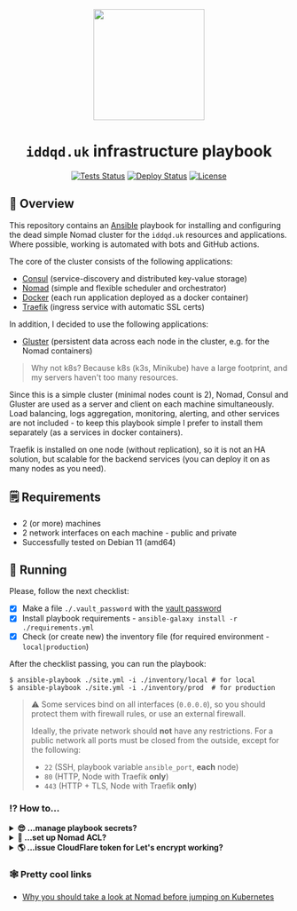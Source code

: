 <div align="center">
<img src="https://hsto.org/webt/zj/06/rh/zj06rhrcow4fallwh7bxki1-aw4.png" width="200"/>

# `iddqd.uk` infrastructure playbook

[![Tests Status][badge_tests]][link_actions]
[![Deploy Status][badge_deploy]][link_deploy]
[![License][badge_license]][link_license]
</div>

## 📖 Overview

This repository contains an [Ansible][ansible] playbook for installing and configuring the dead simple Nomad cluster for the `iddqd.uk` resources and applications. Where possible, working is automated with bots and GitHub actions.

The core of the cluster consists of the following applications:

- [Consul][consul] (service-discovery and distributed key-value storage)
- [Nomad][nomad] (simple and flexible scheduler and orchestrator)
- [Docker][docker] (each run application deployed as a docker container)
- [Traefik][traefik] (ingress service with automatic SSL certs)

In addition, I decided to use the following applications:

- [Gluster][gluster] (persistent data across each node in the cluster, e.g. for the Nomad containers)

> Why not k8s? Because k8s (k3s, Minikube) have a large footprint, and my servers haven't too many resources.

Since this is a simple cluster (minimal nodes count is 2), Nomad, Consul and Gluster are used as a server and client on each machine simultaneously. Load balancing, logs aggregation, monitoring, alerting, and other services are not included - to keep this playbook simple I prefer to install them separately (as a services in docker containers).

Traefik is installed on one node (without replication), so it is not an HA solution, but scalable for the backend services (you can deploy it on as many nodes as you need).

## 🗒 Requirements

- 2 (or more) machines
- 2 network interfaces on each machine - public and private
- Successfully tested on Debian 11 (amd64)

## 🚀 Running

Please, follow the next checklist:

- [x] Make a file `./.vault_password` with the [vault password][ansible_vault]
- [x] Install playbook requirements - `ansible-galaxy install -r ./requirements.yml`
- [x] Check (or create new) the inventory file (for required environment - `local|production`)

After the checklist passing, you can run the playbook:

```shell
$ ansible-playbook ./site.yml -i ./inventory/local # for local
$ ansible-playbook ./site.yml -i ./inventory/prod  # for production
```

> :warning: Some services bind on all interfaces (`0.0.0.0`), so you should protect them with firewall rules, or use an external firewall.
>
> Ideally, the private network should **not** have any restrictions. For a public network all ports must be closed from the outside, except for the following:
> - `22` (SSH, playbook variable `ansible_port`, **each** node)
> - `80` (HTTP, Node with Traefik **only**)
> - `443` (HTTP + TLS, Node with Traefik **only**)

### ⁉ How to...

<details>
<summary><strong>😎 ...manage playbook secrets?</strong></summary>

For a making encrypted value in the playbook, you can use the following command (file with the vault password `./.vault_password` should exist):

```shell
$ ansible-vault encrypt_string 'your secret value' --name 'the_secret'

the_secret: !vault |
          $ANSIBLE_VAULT;1.1;AES256
          65666362303663356230373118643061636136336431623634633237393132663661663531643266
          3066643164333730303933663737386139326463646661640a666534306235373236303464396436
          34346139666164643934393763373765396134656230626639623164373237616462313431376266
          3934303232303432380a663736323636626134323364303336363566353532313539316436343461
          66383365396138356666353832363030363361613537316235363638646639316663
Encryption successful
```

And otherwise, for the secret reading you can:

```shell
$ ansible localhost -m ansible.builtin.debug -a var="some.the_secret" -e "@inventory/prod/group_vars/all.yml"
localhost | SUCCESS => {
    "changed": false,
    "nomad.secret_key": "your secret value"
}
```
</details>

<details>
<summary><strong>🔐 ...set up Nomad ACL?</strong></summary>

First, you should set the playbook variable `nomad_acl_enabled: true`. When playbook running is done, you need to connect using SSH on any server node, and execute:

```shell
$ nomad acl bootstrap
Accessor ID  = <accessor-id-goes-here>
Secret ID    = <secret-id-goes-here>
Name         = Bootstrap Token
Type         = management
Global       = true
...
```

Save this **Secret ID** somewhere (something like a KeePass usage is strongly recommended)!

> 🔥 Care should be taken not to lose all of your management tokens. If you do, you will need to [re-bootstrap the ACL subsystem](https://learn.hashicorp.com/tutorials/nomad/access-control-bootstrap?in=nomad/access-control#re-bootstrap-acl-system).

You can verify the token is working (execute on any node; correct `NOMAD_TOKEN` is needed for future operations anyway):

```shell
$ nomad status # should fails
Error querying jobs: Unexpected response code: 403 (Permission denied)

$ export NOMAD_TOKEN="<secret-id-goes-here>"

$ nomad status
No running jobs
```

It's time to deploy [ACL policies](roles/nomad/files/policies) for our cluster roles. First, we should create a namespace (named `apps`) for our future deployments:

```shell
$ nomad namespace apply -description "Cluster applications" apps

$ nomad namespace list
Name     Description
apps     Cluster applications
default  Default shared namespace # <-- new namespace
```

And after that:

```shell
# for the cluster management (using UI, for example)
$ nomad acl policy apply -description "Operators policy" devops /etc/nomad.d/policies/devops.policy.hcl
Successfully wrote "devops" ACL policy!

# for applications deployments (using CI and scripts)
$ nomad acl policy apply -description "Apps deployment policy" deploy /etc/nomad.d/policies/deploy.policy.hcl
Successfully wrote "deploy" ACL policy!

$ nomad acl policy list
Name    Description
deploy  Apps deployment policy
devops  Operators policy
```

> 🔥 On any policies update, you should re-execute those commands **manually**!

Let's [generate tokens](https://learn.hashicorp.com/tutorials/nomad/access-control-tokens?in=nomad/access-control#generate-a-client-token) for the cluster management:

```shell
$ nomad acl token create -name="Devops" -policy="devops"
Accessor ID  = <accessor-id-goes-here>
Secret ID    = <devops-secret-id-goes-here> # <-- save this somewhere
Policies     = [devops]
...

$ nomad acl token create -name="Deploy" -policy="deploy"
Accessor ID  = <accessor-id-goes-here>
Secret ID    = <deploy-secret-id-goes-here> # <-- save this somewhere
Policies     = [deploy]
...
```

You should generate a new token for each DevOps or **cluster manager** (do not share them between people; the generated token can be revoked at any time). The **first** token should be used for **cluster management** (it allows to auth in the Nomad dashboard), and the **second** - for apps **deploying only**.
</details>

<details>
<summary><strong>🌎 ...issue CloudFlare token for Let's encrypt working?</strong></summary>

Open CloudFlare [API Tokens](https://dash.cloudflare.com/profile/api-tokens) page, and press the `Create Token` button:

![create-token](https://user-images.githubusercontent.com/7326800/183305370-1a406b06-29ef-4fc0-9407-d7430d33cade.png)

Use "Edit zone DNS" template:

![use-template](https://user-images.githubusercontent.com/7326800/183305432-3d703c25-7e29-4cec-b23c-55d4c53db3f9.png)

Optionally set IP address filtering (IPv4 and **IPv6** too - this may be important) and a token TTL:

![token-details](https://user-images.githubusercontent.com/7326800/183305505-635f5904-e220-4afb-ab7f-5b6369d5761d.png)

Save your token somewhere, and set it in the playbook variable `cloudflare_zone_api_key`. Also do not forget to set the `cloudflare_api_email` variable with your CloudFlare account email.

That's all, all should work fine after that.

> Don't forget to set `traefik_acme_lets_encrypt_staging` variable to `false` for the production.

</details>

### 🕸 Pretty cool links

- [Why you should take a look at Nomad before jumping on Kubernetes](https://atodorov.me/2021/02/27/why-you-should-take-a-look-at-nomad-before-jumping-on-kubernetes/)

[badge_tests]:https://img.shields.io/github/workflow/status/iddqd-uk/cluster-playbook/tests/main?style=for-the-badge&logo=github&logoColor=white&label=tests
[badge_deploy]:https://img.shields.io/github/workflow/status/iddqd-uk/cluster-playbook/deploy/main?style=for-the-badge&logo=github&logoColor=white&label=deploy
[badge_license]:https://img.shields.io/github/license/iddqd-uk/cluster-playbook.svg?longCache=true&style=for-the-badge

[link_actions]:https://github.com/iddqd-uk/cluster-playbook/actions
[link_deploy]:https://github.com/iddqd-uk/cluster-playbook/actions/workflows/deploy.yml
[link_license]:https://github.com/iddqd-uk/cluster-playbook/blob/main/LICENSE

[consul]:https://www.consul.io/
[nomad]:https://www.nomadproject.io/
[docker]:https://www.docker.com/
[traefik]:https://traefik.io/traefik/
[gluster]:https://www.gluster.org/
[ansible]:https://www.ansible.com/
[ansible_vault]:https://docs.ansible.com/ansible/latest/user_guide/vault.html
